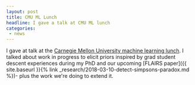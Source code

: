 ```yaml
---
layout: post
title: CMU ML Lunch
headline: I gave a talk at CMU ML lunch
categories:
 - news
---
```


I gave at talk at the [Carnegie Mellon University machine learning lunch](http://www.cs.cmu.edu/~learning/).  I talked about work in progress to elicit priors inspired by grad student descent experiences during my PhD and our upcoming [FLAIRS paper]({{ site.baseurl }}{% link _research/2018-03-10-detect-simpsons-paradox.md %})- plus the work we're doing to extend it.   
